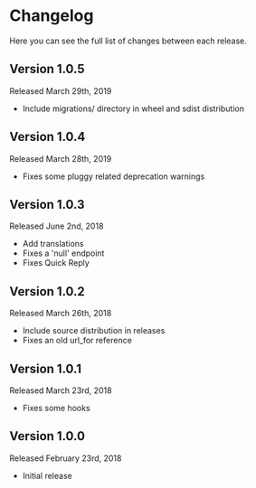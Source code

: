 Changelog
=========

Here you can see the full list of changes between each release.

Version 1.0.5
-------------

Released March 29th, 2019

* Include migrations/ directory in wheel and sdist distribution


Version 1.0.4
-------------

Released March 28th, 2019

* Fixes some pluggy related deprecation warnings


Version 1.0.3
-------------

Released June 2nd, 2018

* Add translations
* Fixes a 'null' endpoint
* Fixes Quick Reply


Version 1.0.2
-------------

Released March 26th, 2018

* Include source distribution in releases
* Fixes an old url_for reference


Version 1.0.1
-------------

Released March 23rd, 2018

* Fixes some hooks


Version 1.0.0
-------------

Released February 23rd, 2018

* Initial release
